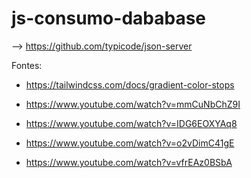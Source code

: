 # js-consumo-dababase

--> https://github.com/typicode/json-server

Fontes:

- https://tailwindcss.com/docs/gradient-color-stops

- https://www.youtube.com/watch?v=mmCuNbChZ9I

- https://www.youtube.com/watch?v=IDG6EOXYAq8

- https://www.youtube.com/watch?v=o2vDimC41gE

- https://www.youtube.com/watch?v=vfrEAz0BSbA